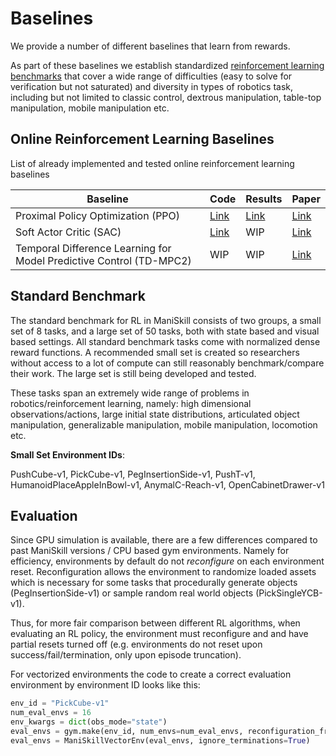# Baselines

We provide a number of different baselines that learn from rewards. 
<!-- For RL baselines that leverage demonstrations see the [learning from demos section](../learning_from_demos/) -->

As part of these baselines we establish standardized [reinforcement learning benchmarks](#standard-benchmark) that cover a wide range of difficulties (easy to solve for verification but not saturated) and diversity in types of robotics task, including but not limited to classic control, dextrous manipulation, table-top manipulation, mobile manipulation etc.


## Online Reinforcement Learning Baselines

List of already implemented and tested online reinforcement learning baselines

| Baseline                                                            | Code                                                                           | Results | Paper                                    |
| ------------------------------------------------------------------- | ------------------------------------------------------------------------------ | ------- | ---------------------------------------- |
| Proximal Policy Optimization (PPO)                                  | [Link](https://github.com/haosulab/ManiSkill/blob/main/examples/baselines/ppo) | [Link](https://wandb.ai/stonet2000/ManiSkill/groups/PPO/workspace?nw=0pe9ybwmza7)     | [Link](http://arxiv.org/abs/1707.06347)  |
| Soft Actor Critic (SAC)                                             | [Link](https://github.com/haosulab/ManiSkill/blob/main/examples/baselines/sac) | WIP     | [Link](https://arxiv.org/abs/1801.01290) |
| Temporal Difference Learning for Model Predictive Control (TD-MPC2) | WIP                                                                            | WIP     | [Link](https://arxiv.org/abs/2310.16828) |

## Standard Benchmark

The standard benchmark for RL in ManiSkill consists of two groups, a small set of 8 tasks, and a large set of 50 tasks, both with state based and visual based settings. All standard benchmark tasks come with normalized dense reward functions. A recommended small set is created so researchers without access to a lot of compute can still reasonably benchmark/compare their work. The large set is still being developed and tested. 


These tasks span an extremely wide range of problems in robotics/reinforcement learning, namely: high dimensional observations/actions, large initial state distributions, articulated object manipulation, generalizable manipulation, mobile manipulation, locomotion etc.


**Small Set Environment IDs**: 
<!-- PushCube-v1, PickCube-v1, StackCube-v1, PegInsertionSide-v1, PushT-v1, PickSingleYCB-v1, PlugCharger-v1, OpenCabinetDrawer-v1, HumanoidPlaceAppleInBowl-v1, AnymalC-Reach-v1 -->
PushCube-v1, PickCube-v1, PegInsertionSide-v1, PushT-v1, HumanoidPlaceAppleInBowl-v1, AnymalC-Reach-v1, OpenCabinetDrawer-v1
<!-- TODO: add image of all tasks / gif of them -->

<!-- 
**Large Set Environment IDs**: TODO 
add large collage image of all tasks
-->
<!-- - TableTop: PushCube-v1, PickCube-v1, StackCube-v1, PegInsertionSide-v1, PushT-v1, PickSingleYCB-v1, PlugCharger-v1, RollBall-v1, PlaceSphere-v1, PullCube-v1, LiftPegUpRight-v1, TwoRobotPickCube-v1, TwoRobotStackCube-v1
- Mobile Manipulation: OpenCabinetDrawer-v1
- Humanoid: HumanoidPlaceAppleInBowl-v1
- Quadruped: AnymalC-Reach-v1, AnymalC-Spin-v1,
- Classic Control: MS-CartpoleBalance-v1, MS-CartpoleSwingup-v1, MS-HopperStand-v1, MS-HopperHop-v1 -->


## Evaluation

Since GPU simulation is available, there are a few differences compared to past ManiSkill versions / CPU based gym environments. Namely for efficiency, environments by default do not *reconfigure* on each environment reset. Reconfiguration allows the environment to randomize loaded assets which is necessary for some tasks that procedurally generate objects (PegInsertionSide-v1) or sample random real world objects (PickSingleYCB-v1).

Thus, for more fair comparison between different RL algorithms, when evaluating an RL policy, the environment must reconfigure and and have partial resets turned off (e.g. environments do not reset upon success/fail/termination, only upon episode truncation). 

For vectorized environments the code to create a correct evaluation environment by environment ID looks like this:

```python
env_id = "PickCube-v1"
num_eval_envs = 16
env_kwargs = dict(obs_mode="state")
eval_envs = gym.make(env_id, num_envs=num_eval_envs, reconfiguration_freq=1, **env_kwargs)
eval_envs = ManiSkillVectorEnv(eval_envs, ignore_terminations=True)
```